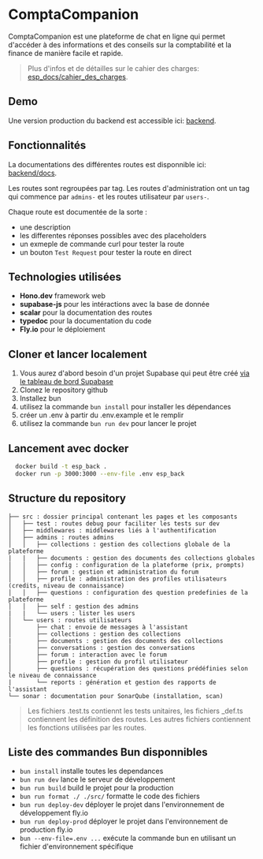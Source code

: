 # ComptaCompanion

ComptaCompanion est une plateforme de chat en ligne qui permet d'accéder à des informations et des conseils sur la comptabilité et la finance de manière facile et rapide.

> Plus d'infos et de détailles sur le cahier des charges: [esp_docs/cahier_des_charges](https://github.com/amiral-e/esp_docs/tree/main/cahier_des_charges).

## Demo

Une version production du backend est accessible ici: [backend](https://cc-back-prod.fly.dev/).

## Fonctionnalités

La documentations des différentes routes est disponnible ici: [backend/docs](https://cc-back-prod.fly.dev/docs).

Les routes sont regroupées par tag. Les routes d'administration ont un tag qui commence par `admins-` et les routes utilisateur par `users-`.

Chaque route est documentée de la sorte :
- une description
- les differentes réponses possibles avec des placeholders
- un exmeple de commande curl pour tester la route
- un bouton `Test Request` pour tester la route en direct

## Technologies utilisées

- **Hono.dev** framework web
- **supabase-js** pour les intéractions avec la base de donnée
- **scalar** pour la documentation des routes
- **typedoc** pour la documentation du code
- **Fly.io** pour le déploiement


## Cloner et lancer localement
1. Vous aurez d'abord besoin d'un projet Supabase qui peut être créé [via le tableau de bord Supabase](https://database.new)
2. Clonez le repository github
3. Installez bun
4. utilisez la commande `bun install` pour installer les dépendances
4. créer un .env à partir du .env.example et le remplir
5. utilisez la commande `bun run dev` pour lancer le projet


## Lancement avec docker

```bash
  docker build -t esp_back .
  docker run -p 3000:3000 --env-file .env esp_back
```

## Structure du repository


```
├── src : dossier principal contenant les pages et les composants
│   ├── test : routes debug pour faciliter les tests sur dev
│   ├── middlewares : middlewares liés à l'authentification
│   ├── admins : routes admins
│   │   ├── collections : gestion des collections globale de la plateforme
|   |   ├── documents : gestion des documents des collections globales
│   │   ├── config : configuration de la plateforme (prix, prompts)
│   │   ├── forum : gestion et administration du forum
│   │   ├── profile : administration des profiles utilisateurs (credits, niveau de connaissance)
│   │   ├── questions : configuration des question predefinies de la plateforme
│   │   ├── self : gestion des admins
|   |   └── users : lister les users
│   └── users : routes utilisateurs
│       ├── chat : envoie de messages à l'assistant
│       ├── collections : gestion des collections
|       ├── documents : gestion des documents des collections
│       ├── conversations : gestion des conversations
│       ├── forum : interaction avec le forum
│       ├── profile : gestion du profil utilisateur
│       ├── questions : récupération des questions prédéfinies selon le niveau de connaissance
|       └── reports : génération et gestion des rapports de l'assistant
└── sonar : documentation pour SonarQube (installation, scan)
```

> Les fichiers .test.ts contiennt les tests unitaires, les fichiers _def.ts contiennent les définition des routes. Les autres fichiers contiennent les fonctions utilisées par les routes.

## Liste des commandes Bun disponnibles

- `bun install` installe toutes les dependances
- `bun run dev` lance le serveur de développement
- `bun run build` build le projet pour la production
- `bun run format ./ ./src/` formatte le code des fichiers
- `bun run deploy-dev` déployer le projet dans l'environnement de développement fly.io
- `bun run deploy-prod` déployer le projet dans l'environnement de production fly.io
- `bun --env-file=.env ...` exécute la commande bun en utilisant un fichier d'environnement spécifique